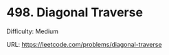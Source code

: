 # 498. Diagonal Traverse

Difficulty: Medium

URL: https://leetcode.com/problems/diagonal-traverse

